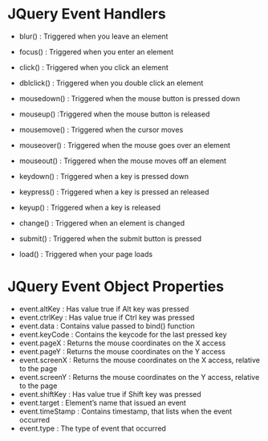 # JQuery Event Handlers

* blur() : Triggered when you leave an element
* focus() : Triggered when you enter an element

* click() : Triggered when you click an element
* dblclick() : Triggered when you double click an element

* mousedown() : Triggered when the mouse button is pressed down
* mouseup() :Triggered when the mouse button is released
* mousemove() : Triggered when the cursor moves
* mouseover() : Triggered when the mouse goes over an element
* mouseout() : Triggered when the mouse moves off an element

* keydown() : Triggered when a key is pressed down
* keypress() : Triggered when a key is pressed an released
* keyup() : Triggered when a key is released

* change() : Triggered when an element is changed
* submit() : Triggered when the submit button is pressed


* load() : Triggered when your page loads




# JQuery Event Object Properties

* event.altKey : Has value true if Alt key was pressed
* event.ctrlKey : Has value true if Ctrl key was pressed
* event.data : Contains value passed to bind() function
* event.keyCode : Contains the keycode for the last pressed key
* event.pageX : Returns the mouse coordinates on the X access
* event.pageY : Returns the mouse coordinates on the Y access
* event.screenX : Returns the mouse coordinates on the X access, relative to the page
* event.screenY : Returns the mouse coordinates on the Y access, relative to the page
* event.shiftKey : Has value true if Shift key was pressed
* event.target : Element’s name that issued an event
* event.timeStamp : Contains timestamp, that lists when the event occurred
* event.type : The type of event that occurred
